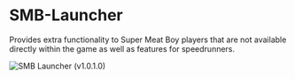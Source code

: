 # SMB-Launcher
Provides extra functionality to Super Meat Boy players that are not available directly within the game as well as features for speedrunners.

![SMB Launcher (v1.0.1.0)](https://i.imgur.com/YYqYAyR.png)
